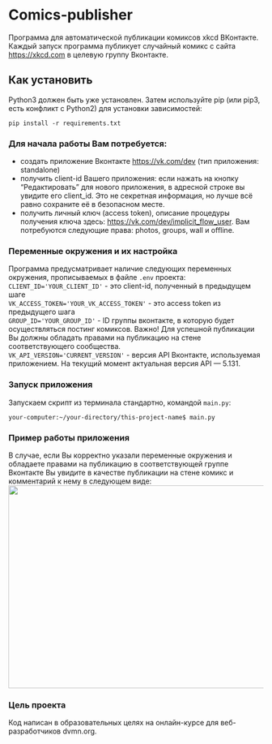 # Comics-publisher
Программа для автоматической публикации комиксов xkcd ВКонтакте. Каждый запуск программа публикует случайный комикс с сайта https://xkcd.com в целевую группу Вконтакте.

## Как установить

Python3 должен быть уже установлен. Затем используйте pip (или pip3, есть конфликт с Python2) для установки зависимостей:
```
pip install -r requirements.txt
```

### Для начала работы Вам потребуется:
- создать приложение Вконтакте https://vk.com/dev (тип приложения: standalone)
- получить client-id Вашего приложения: если нажать на кнопку “Редактировать” для нового приложения, в адресной строке вы увидите его client_id. Это не секретная информация, но лучше всё равно сохраните её в безопасном месте.
- получить личный ключ (access token), описание процедуры получения ключа здесь: https://vk.com/dev/implicit_flow_user. Вам потребуются следующие права: photos, groups, wall и offline.

### Переменные окружения и их настройка
Программа предусматривает наличие следующих переменных окружения, прописываемых в файле `.env` проекта:  
`CLIENT_ID='YOUR_CLIENT_ID'` - это client-id, полученный в предыдущем шаге  
`VK_ACCESS_TOKEN='YOUR_VK_ACCESS_TOKEN'` - это access token из предыдущего шага  
`GROUP_ID='YOUR_GROUP_ID'` - ID группы вконтакте, в которую будет осуществляться постинг комиксов. Важно! Для успешной публикации Вы должны обладать правами на публикацию на стене соответствующего сообщества.  
`VK_API_VERSION='CURRENT_VERSION'` - версия API Вконтакте, используемая приложением. На текущий момент актуальная версия API — 5.131.

### Запуск приложения
Запускаем скрипт из терминала стандартно, командой `main.py`: 

```  
your-computer:~/your-directory/this-project-name$ main.py
```  
### Пример работы приложения
В случае, если Вы корректно указали переменные окружения и обладаете правами на публикацию в соответствующей группе Вконтакте Вы увидите в качестве публикации на стене комикс и комментарий к нему в следующем виде:
<img src="https://i.ibb.co/F6wkjv3/2022-03-11-23-01-19.png" width="850" height="400">


### Цель проекта
Код написан в образовательных целях на онлайн-курсе для веб-разработчиков dvmn.org.
